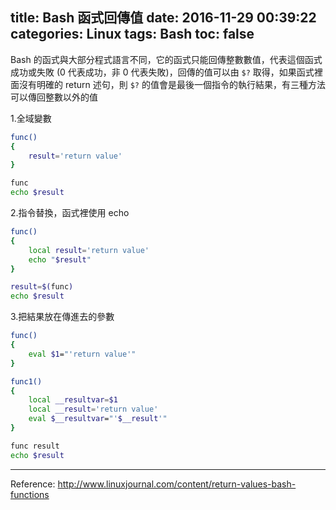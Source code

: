 title: Bash 函式回傳值
date: 2016-11-29 00:39:22
categories: Linux
tags: Bash
toc: false
---

Bash 的函式與大部分程式語言不同，它的函式只能回傳整數數值，代表這個函式成功或失敗 (0 代表成功，非 0 代表失敗)，回傳的值可以由 `$?` 取得，如果函式裡面沒有明確的 return 述句，則 `$?` 的值會是最後一個指令的執行結果，有三種方法可以傳回整數以外的值

<!-- more -->

1.全域變數

```bash
func()
{
    result='return value'
}

func
echo $result
```

2.指令替換，函式裡使用 echo

```bash
func()
{
    local result='return value'
    echo "$result"
}

result=$(func)
echo $result
```

3.把結果放在傳進去的參數

```bash
func()
{
    eval $1="'return value'"
}

func1()
{
    local __resultvar=$1
    local __result='return value'
    eval $__resultvar="'$__result'"
}

func result
echo $result
```

---

Reference:
http://www.linuxjournal.com/content/return-values-bash-functions

